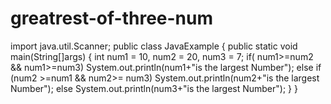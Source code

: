 # greatrest-of-three-num
import java.util.Scanner;
public class JavaExample
{
 public static void main(String[]args)
 {
   int num1 = 10, num2 = 20, num3 = 7;
      if( num1>=num2 && num1>=num3)
        System.out.println(num1+"is the largest Number");
      else if (num2 >=num1 && num2>= num3)
        System.out.println(num2+"is the largest Number");
      else
        System.out.println(num3+"is the largest Number");
    }
 }
